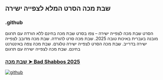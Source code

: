 ## שבת מכה הסרט המלא לצפייה ישירה

### .github

הסרט שבת מכה לצפייה ישירה – צפו בסרט שבת מכה בחינם ללא הורדה עם תרגום מובנה בעברית באיכות טובה 2025. שבת מכה סרט להורדה. שבת מכה מדובב לצפייה ישירה בדרייב. שבת מכה הסרט לצפייה ישירה טלגרם. שבת מכה צפה באינטרנט בחינם. שבת מכה לצפייה ישירה עם תרגום

### [שבת מכה ➤ Bad Shabbos 2025](https://watching4khdmovies.blogspot.com/2025/09/bad-shabbos-he.html)

<a href="https://watching4khdmovies.blogspot.com/2025/09/bad-shabbos-he.html" rel="nofollow"><img src="https://image.tmdb.org/t/p/w1280/dF8KrI1s14ZrCg63TOXu9ZWabac.jpg" alt="github" data-canonical-src="https://image.tmdb.org/t/p/w1280/dF8KrI1s14ZrCg63TOXu9ZWabac.jpg" style="max-width: 100%;"></a>

